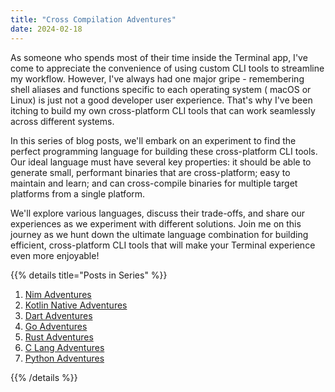```yaml
---
title: "Cross Compilation Adventures"
date: 2024-02-18
---
```


As someone who spends most of their time inside the Terminal app, I've come to appreciate the convenience of using custom CLI tools to streamline my workflow. However, I've always had one major gripe - remembering shell aliases and functions specific to each operating system ( macOS or Linux) is just not a good developer user experience. That's why I've been itching to build my own cross-platform CLI tools that can work seamlessly across different systems.

<!--more-->

In this series of blog posts, we'll embark on an experiment to find the perfect programming language for building these cross-platform CLI tools. Our ideal language must have several key properties: it should be able to generate small, performant binaries that are cross-platform; easy to maintain and learn; and can cross-compile binaries for multiple target platforms from a single platform.

We'll explore various languages, discuss their trade-offs, and share our experiences as we experiment with different solutions. Join me on this journey as we hunt down the ultimate language combination for building efficient, cross-platform CLI tools that will make your Terminal experience even more enjoyable!

{{% details title="Posts in Series"  %}}

1. [Nim Adventures](/blog/cross-compilation-adventures/cross-compilation-adventures-nim/)
2. [Kotlin Native Adventures](/blog/cross-compilation-adventures/cross-compilation-adventures-kotlin-native/)
3. [Dart Adventures](/blog/cross-compilation-adventures/cross-compilation-adventures-with-dart/)
4. [Go Adventures](/blog/cross-compilation-adventures/cross-compilation-adventures-go/)
5. [Rust Adventures](/blog/cross-compilation-adventures/cross-compilation-adventures-rust/)
6. [C Lang Adventures](/blog/cross-compilation-adventures/cross-compilation-adventures-c/)
7. [Python Adventures](/blog/cross-compilation-adventures/cross-compilation-adventures-python/)

{{% /details %}}
